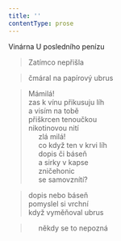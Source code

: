 ```yaml
---
title: ''
contentType: prose
---
```


Vinárna U posledního penízu

> Zatímco nepřišla

> čmáral na papírový ubrus

> Mámilá!  
> zas k vínu přikusuju líh  
> a visím na tobě  
> přiškrcen tenoučkou  
> nikotinovou nití  
>      zlá milá!  
>      co když ten v krvi líh  
>      dopis či báseň  
>      a sirky v kapse  
>      zničehonic  
>      se samovznítí?

> dopis nebo báseň  
> pomyslel si vrchní  
> když vyměňoval ubrus

>      někdy se to nepozná
